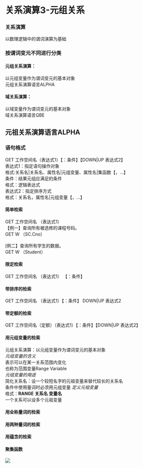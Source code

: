 # 关系演算3-元组关系
### 关系演算 ###
以数理逻辑中的谓词演算为基础
### 按谓词变元不同进行分类 ###
#### 元组关系演算： ####
以元组变量作为谓词变元的基本对象
<br>元组关系演算语言ALPHA
#### 域关系演算： ####
以域变量作为谓词变元的基本对象
<br>域关系演算语言QBE
## 元祖关系演算语言ALPHA ##
### 语句格式 ###
GET 工作空间名（表达式1）【：条件】【DOWN|UP 表达式2】
<br>表达式1：指定语句操作对象
<br> 格式:关系名|关系名、属性名|元组变量、属性名|集函数【，...】
<br>条件：结果元组应满足的条件
<br> 格式：逻辑表达式
<br>表达式2：指定排序方式
<br> 格式：关系名，属性名|元组变量【，...】
#### 简单检索 ####
GET 工作空间名 （表达式1）
<br>【例一】查询所有被选修的课程号码。
<br>GET W （SC.Cno）
<br>
<br>[例二】查询所有学生的数据。
<br> GET W （Student）
#### 限定检索 ####
GET 工作空间名 （表达式1） 【：条件】
#### 带排序的检索 ####
GET 工作空间名 （表达式1）【：条件】 DOWN|UP 表达式2
#### 带定额的检索 ####
GET 工作空间名（定额）（表达式1）【：条件】【DOWN|UP 表达式2】
#### 用元组变量的检索 ####
元组关系演算：以元组变量作为谓词变元的基本对象
<br>*元组变量的含义*
<br>表示可以在某一关系范围内变化
<br>也称为范围变量Range Variable
<br>*元组变量的用途*
<br>简化关系名：设一个较短名字的元祖变量来替代较长的关系名
<br>条件中使用量词时必须用元组变量
*定义元祖变量*
<br>格式：**RANGE 关系名 变量名**
<br>一个关系可以设多个元祖变量
#### 用全称量词的检索 ####
#### 用两种量词的检索 ####
#### 用蕴含的检索 ####
#### 聚集函数 ####
![](http://i.imgur.com/2kNCY4o.jpg)
